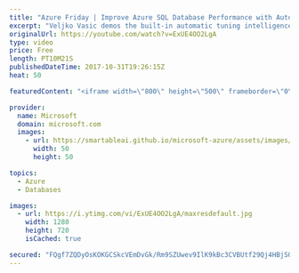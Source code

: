 ```yaml
---
title: "Azure Friday | Improve Azure SQL Database Performance with Automatic Tuning"
excerpt: "Veljko Vasic demos the built-in automatic tuning intelligence mechanism in Azure SQL Database to show Seth Juarez how it can automatically tune and improve query performance by dynamically adapting the database to your workload. Automatic tuning in Azure SQL Database might be one of the most important"
originalUrl: https://youtube.com/watch?v=ExUE4OO2LgA
type: video
price: Free
length: PT10M21S
publishedDateTime: 2017-10-31T19:26:15Z
heat: 50

featuredContent: "<iframe width=\"800\" height=\"500\" frameborder=\"0\" src=\"https://www.youtube.com/embed/ExUE4OO2LgA\" allow=\"accelerometer; autoplay; encrypted-media; gyroscope; picture-in-picture\" allowfullscreen></iframe>"

provider:
  name: Microsoft
  domain: microsoft.com
  images:
    - url: https://smartableai.github.io/microsoft-azure/assets/images/organizations/microsoft.com-50x50.jpg
      width: 50
      height: 50

topics:
  - Azure
  - Databases

images:
  - url: https://i.ytimg.com/vi/ExUE4OO2LgA/maxresdefault.jpg
    width: 1280
    height: 720
    isCached: true

secured: "FQgf7ZQDyOsKOKGCSkcVEmDvGk/Rm9SZUwev9IlK9kBc3CVBUtf29Qj4HBjSQJ0ktLrYfast85hPvWHhip2SxZQkIOq3muLxIMhkmUhaY4nBE6h1ywId9uEEHM5Wm/OWwwv2fmib3sAsSS/WnVbYisAWZSj6UzsrYwfOM/fhgKDKFUbf4J8ULCdDTU9H8wyTvqLVVVyHkCKR6BULJJ1guWQ/Hxskk91VXBOOGT83t4lIMWDe56QyzF+114oR6RcXjJDzHcAveuMVZRwKCMYL2W2TgUE2DvILT2O9zvNv+cVaeNJhkbN5F5bTYBzfFthGLqHahrQKf/7dvDKY7xPNsYsrNwOKSIQU/fmBxxFRy/xSBoGMq81DrMincZKGFvs4Cd6QNO6vYMF13PnOgThztdi1Lpc8Thnrr56JKLcB83Q=;WmqI4OxRUturHSJLE4W7bg=="
---
```



